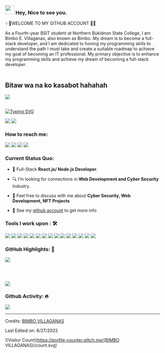 ### <img src="https://emojis.slackmojis.com/emojis/images/1531849430/4246/blob-sunglasses.gif?1531849430" width="30"/> Hey, Nice to see you.
✨🌈WELCOME TO MY GITHUB ACCOUNT 🌈✨

<!--
**BimboEscoderoVillaganas/BimboEscoderoVillaganas** is a ✨ _special_ ✨ repository because its `README.md` (this file) appears on your GitHub profile.

Here are some ideas to get you started:

- 🔭 I’m currently working on ...
- 🌱 I’m currently learning ...
- 👯 I’m looking to collaborate on ...
- 🤔 I’m looking for help with ...
- 💬 Ask me about ...
- 📫 How to reach me: ...
- 😄 Pronouns: ...
- ⚡ Fun fact: ...
-->

As a Fourth-year BSIT student at Northern Bukidnon State College, I am Bimbo E. Villaganas, also known as Bimbo. My dream is to become a full-stack developer, and I am dedicated to honing my programming skills to understand the path I must take and create a suitable roadmap to achieve my goal of becoming an IT professional. My primary objective is to enhance my programming skills and achieve my dream of becoming a full-stack developer.<br><br>
<h2>Bitaw wa na ko kasabot hahahah</h2>

<a href="https://www.youtube.com/channel/UCFYGxGd90LO7GRtWivusshQ"><img src="https://camo.githubusercontent.com/d79c5549652f9c7690992eb49571d216a70a480681561cbd93bfbfc77c491e54/68747470733a2f2f696d672e736869656c64732e696f2f62616467652f596f75547562652d4646303030303f7374796c653d666f722d7468652d6261646765266c6f676f3d796f7574756265266c6f676f436f6c6f723d7768697465"></a><img><br><br>

[![Typing SVG](https://readme-typing-svg.herokuapp.com?font=Fira+Code&pause=1000&width=435&lines=I+am+Bimbo+Villaganas+23+years+old;a+Fourth-Year+BSIT+student)](https://git.io/typing-svg)

[![](https://img.shields.io/badge/Gmail-villaganasbimbo143@gmail.com-red)](mailto:villaganasbimbo143@gmail.com) [![](https://img.shields.io/badge/Linkedin-Bimbo%20Villaganas-blue)](https://www.linkedin.com/in/BimboVillaganas/)

### How to reach me: 

<a href="mailto: villaganasbimbo143@gmail.com">

<img src="https://img.shields.io/badge/-villaganasbimbo143@gmail.com-7B83EB?&style=for-the-badge&logo=Microsoft-outlook&logoColor=white" ></a>  <a  href="https://www.instagram.com/bimbo9927/">   <img src="https://img.shields.io/badge/@BIMBO VILLAGANAS-%23E4405F.svg?&style=for-the-badge&logo=instagram&logoColor=white"></a>  <a href="https://www.linkedin.com/in/BIMBOVILLAGANAS/"><img src="https://img.shields.io/badge/BIMBO VILLAGANAS -%230077B5.svg?&style=for-the-badge&logo=linkedin&logoColor=white" ></a>  <a  href="https://github.com/BimboEscoderoVillaganas/"><img src="https://img.shields.io/badge/BIMBO VILLAGANAS .github.io-%2312100E.svg?&style=for-the-badge&logo=safari&logoColor=white"></a>

### Current Status Quo:

- 💼 Full-Stack <strong>React.js/ Node.js Developer</strong>.

- 🔍 I’m looking for connections in <strong>Web Development and Cyber Security</strong> Industry.

- 💬 Feel free to discuss with me about <strong>Cyber Security, Web Development, NFT Projects</strong>

- 👀 See my [github account](https://github.com/BimboEscoderoVillaganas/) to get more info

### Tools I work upon : 🛠

<img src="https://img.shields.io/badge/html5-%23E34F26.svg?style=for-the-badge&logo=html5&logoColor=white">   <img src="https://img.shields.io/badge/css3%20-%2314354C.svg?&style=for-the-badge&logo=css3&logoColor=white">   <img src="https://img.shields.io/badge/javascript%20-%23323330.svg?&style=for-the-badge&logo=javascript&logoColor=%23F7DF1E"> <img src="https://img.shields.io/badge/PHP%20-%23777BB4.svg?&style=for-the-badge&logo=php&logoColor=white">   <img src="https://img.shields.io/badge/react-%2320232a.svg?style=for-the-badge&logo=react&logoColor=%2361DAFB"> <img src="https://img.shields.io/badge/Angular%20-%23DD0031.svg?&style=for-the-badge&logo=angular&logoColor=white"> <img src="https://img.shields.io/badge/Babel-F9DC3e?style=for-the-badge&logo=babel&logoColor=black"> <img src="https://img.shields.io/badge/node.js%20-%23008CC1.svg?&style=for-the-badge&logo=node.js&logoColor=white"> <img src="https://img.shields.io/badge/mongodb%20-%2347A248svg?&style=for-the-badge&logo=mongodb&logoColor=white"> <img src="https://img.shields.io/badge/git%20-%23F05032.svg?&style=for-the-badge&logo=git&logoColor=white"/> <img src="http://img.shields.io/badge/-VS%20Code-000000?style=for-the-badge&logo=Visual-studio-code&logoColor=blue"> <img src="https://img.shields.io/badge/bootstrap-%23563D7C.svg?style=for-the-badge&logo=bootstrap&logoColor=white"> <img src="https://img.shields.io/badge/Canva-%2300C4CC.svg?style=for-the-badge&logo=Canva&logoColor=white"> <img src="https://img.shields.io/badge/figma-%23F24E1E.svg?style=for-the-badge&logo=figma&logoColor=white"> <img src="https://img.shields.io/badge/Eclipse-FE7A16.svg?style=for-the-badge&logo=Eclipse&logoColor=white">

### GitHub Highlights: :blossom:

<a href="https://github.com/BimboEscoderoVillaganas/">

   <img align="center" src="https://github-readme-streak-stats.herokuapp.com/?user=BimboEscoderoVillaganas&theme=buefy-dark&date_format=M%20j%5B%2C%20Y%5D" />

</a><br><br>

<a href="https://github.com/BimboEscoderoVillaganas/">

  <img align="center" src="https://github-readme-stats.vercel.app/api/top-langs/?username=BimboEscoderoVillaganas&langs_count=8&layout=compact&theme=material-palenight&hide=html,Tcl" />

</a>

### Github Activity: 🔥 

<img align="center" src="https://activity-graph.herokuapp.com/graph?username=BimboEscoderoVillaganas&theme=dracula&color=B994E6&bg_color=2B2D3D" />

-----

Credits: [BIMBO VILLAGANAS](https://github.com/BimboEscoderoVillaganas)

Last Edited on: 8/27/2022

![Visitor Count](https://profile-counter.glitch.me/{BIMBO VILLAGANAS}/count.svg)

